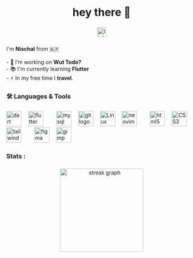 <h1 align="center">hey there 👋</h1>

###

<div align="center">
  <a href="https://linkedin.com/in/therealhex/">
  <img src="https://img.shields.io/static/v1?message=LinkedIn&logo=linkedin&label=&color=0077B5&logoColor=white&labelColor=&style=for-the-badge" height="25" alt="linkedin logo"  />
  </a>
</div>

###

<p align="left">I'm <b>Nischal</b> from 🇳🇵<br><br>
  - 🔭 I’m working on <b>Wut Todo?</b><br>
  - 📚 I'm currently learning <b>Flutter</b><br>
  - ⚡ In my free time I <b>travel</b>.
</p>

###

<h3 align="left">🛠 Languages & Tools</h3>

###

<div align="left">
  <img src="https://img.shields.io/badge/Dart-0175C2?style=for-the-badge&logo=dart&logoColor=white" height="40" alt="dart logo"  />
  <img width="10" />
  <img src="https://img.shields.io/badge/Flutter-02569B?style=for-the-badge&logo=flutter&logoColor=white" height="40" alt="flutter logo"  />
  <img width="26" />
  
  <img src="https://img.shields.io/badge/MySQL-00000F?style=for-the-badge&logo=mysql&logoColor=white" height="40" alt="mysql logo"  />
  <img width="10" />
  <img src="https://img.shields.io/badge/GIT-E44C30?style=for-the-badge&logo=git&logoColor=white" height="40" alt="git logo"  />
  <img width="10" />
  <img src="https://img.shields.io/badge/Linux-FCC624?style=for-the-badge&logo=linux&logoColor=black" height="40" alt="Linux logo"  />
  <img width="10" />
  <img src="https://img.shields.io/badge/NeoVim-%2357A143.svg?&style=for-the-badge&logo=neovim&logoColor=white" height="40" alt="neovim logo"  />
  <img width="26" />
  
  <img src="https://img.shields.io/badge/HTML5-E34F26?style=for-the-badge&logo=html5&logoColor=white" height="40" alt="html5 logo"  />
  <img width="10" />
  <img src="https://img.shields.io/badge/CSS3-1572B6?style=for-the-badge&logo=css3&logoColor=white" height="40" alt="CSS3 logo"  />
  <img width="10" />
  <img src="https://img.shields.io/badge/Tailwind_CSS-38B2AC?style=for-the-badge&logo=tailwind-css&logoColor=white" height="40" alt="tailwindcss logo"  />
  <img width="26" />
  
  <img src="https://img.shields.io/badge/Figma-F24E1E?style=for-the-badge&logo=figma&logoColor=white" height="40" alt="figma logo"  />
  <img width="10" />
  <img src="https://img.shields.io/badge/gimp-5C5543?style=for-the-badge&logo=gimp&logoColor=white" height="40" alt="gimp logo"  />
</div>

###

<h3 align="left">Stats :</h3>

###

<div align="center">
  <img src="https://streak-stats.demolab.com?user=maurodesouza&locale=en&mode=daily&theme=dark&hide_border=false&border_radius=5&order=3" height="220" alt="streak graph"  />
</div>
